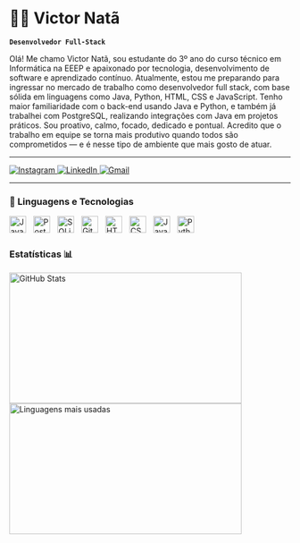 # 👨‍💻 Victor Natã


**`Desenvolvedor Full-Stack`**

Olá! Me chamo Victor Natã, sou estudante do 3º ano do curso técnico em Informática na EEEP e apaixonado por tecnologia, desenvolvimento de software e aprendizado contínuo. Atualmente, estou me preparando para ingressar no mercado de trabalho como desenvolvedor full stack, com base sólida em linguagens como Java, Python, HTML, CSS e JavaScript. Tenho maior familiaridade com o back-end usando Java e Python, e também já trabalhei com PostgreSQL, realizando integrações com Java em projetos práticos. Sou proativo, calmo, focado, dedicado e pontual. Acredito que o trabalho em equipe se torna mais produtivo quando todos são comprometidos — e é nesse tipo de ambiente que mais gosto de atuar.




---




<p align="left">
    <a href="https://www.instagram.com/victornata_" target="_blank">
        <img alt="Instagram" 
             title="Instagram" 
             src="https://img.shields.io/badge/Instagram-E4405F?logo=instagram&logoColor=white&style=for-the-badge" />
    </a>
    <a href="https://www.linkedin.com/in/victor-nat%C3%A3-649aa0361/" target="_blank">
        <img alt="LinkedIn" 
             title="LinkedIn" 
             src="https://img.shields.io/badge/LinkedIn-0077B5?logo=linkedin&logoColor=white&style=for-the-badge" />
    </a>
   <a href="https://mail.google.com/mail/u/0/?tab=rm&ogbl#inbox" target="_blank">
    <img alt="Gmail" 
         title="Gmail" 
         src="https://img.shields.io/badge/Gmail-D14836?logo=gmail&logoColor=white&style=for-the-badge" />
   </a>

</p>

---

### **🤖 Linguagens e Tecnologias**

<img
    align="left"
    alt="Java"
    title="Java"
    width="30px"
    style="padding-right: 10px;"
    src="https://cdn.jsdelivr.net/gh/devicons/devicon@latest/icons/java/java-original.svg" 
/>

<img
    align="left"
    alt="PostgreSQL"
    title="PostgreSQL"
    width="30px"
    style="padding-right: 10px;"
    src="https://cdn.jsdelivr.net/gh/devicons/devicon@latest/icons/postgresql/postgresql-original.svg" 
/> 


<img
    align="left"
    alt="SQLite"
    title="SQLite"
    width="30px"
    style="padding-right: 10px;"
    src="https://cdn.jsdelivr.net/gh/devicons/devicon@latest/icons/sqlite/sqlite-original.svg" 
/>


<img
    align="left"
    alt="Git"
    title="Git"
    width="30px"
    style="padding-right: 10px;"
    src="https://cdn.jsdelivr.net/gh/devicons/devicon@latest/icons/git/git-original.svg" 
/>


<img
    align="left"
    alt="HTML"
    title="HTML"
    width="30px"
    style="padding-right: 10px;"
    src="https://cdn.jsdelivr.net/gh/devicons/devicon@latest/icons/html5/html5-original.svg" 
/>

<img
    align="left"
    alt="CSS"
    title="CSS"
    width="30px"
    style="padding-right: 10px;"
    src="https://cdn.jsdelivr.net/gh/devicons/devicon@latest/icons/css3/css3-original.svg" 
/>


<img
    align="left"
    alt="JavaScript"
    title="JavaScript"
    width="30px"
    style="padding-right: 10px;"
    src="https://cdn.jsdelivr.net/gh/devicons/devicon@latest/icons/javascript/javascript-original.svg" 
/>


<img
    align="left"
    alt="Python"
    title="Python"
    width="30px"
    style="padding-right: 10px;"
    src="https://cdn.jsdelivr.net/gh/devicons/devicon@latest/icons/python/python-original.svg"
/>



            
          

<br>
<br>

### Estatísticas 📊

<p>
    <img 
        src="https://github-readme-stats.vercel.app/api?username=VictorNatt&show_icons=true&theme=radical&locale=pt-br" 
        alt="GitHub Stats" 
        height="234px" 
        width="416px"
    />
    <img 
        src="https://github-readme-stats.vercel.app/api/top-langs/?username=VictorNatt&theme=radical&layout=compact&custom_title=Tecnologias%20Porcentagem&langs_count=7" 
        alt="Linguagens mais usadas" 
        height="234px"
        width="416px"
    />
</p>
